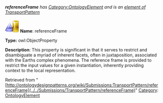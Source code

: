 ___referenceFrame__ has [Category:OntologyElement](../../Category/OntologyElement "Category:OntologyElement") and is an [element of](../../Property/ElementOf "Property:ElementOf") [TransportPattern](../../Submissions/TransportPattern "Submissions:TransportPattern")_


  




[![ObjectProperty](../../images/thumb/c/c3/ObjectProperty.gif/45px-ObjectProperty.gif)](../../Image/ObjectProperty.gif "ObjectProperty")
__Name__: referenceFrame 


__Type:__ owl:ObjectProperty 


__Description__: This property is significant in that it serves to restrict and disambiguate a myriad of inherent facets, often in juxtaposition, associated with the Earths complex phenomena. The reference frame is provided to restrict the input values for a given instantiation, inherently providing context to the local representation. 





Retrieved from "[http://ontologydesignpatterns.org/wiki/Submissions:TransportPattern/referenceFrame](../../Submissions/TransportPattern/referenceFrame)"
 [Category](http://ontologydesignpatterns.org/wiki/Special:Categories "Special:Categories"): [OntologyElement](../../Category/OntologyElement "Category:OntologyElement")